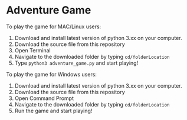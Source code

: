 # Adventure Game

To play the game for MAC/Linux users:
1. Download and install latest version of python 3.xx on your computer.
2. Download the source file from this repository
3. Open Terminal
4. Navigate to the downloaded folder by typing ```cd/folderLocation```
5. Type ```python3 adventure_game.py``` and start playing!

To play the game for Windows users:
1. Download and install latest version of python 3.xx on your computer.
2. Download the source file from this repository
3. Open Command Prompt
4. Navigate to the downloaded folder by typing ```cd/folderLocation```
5. Run the game and start playing!
